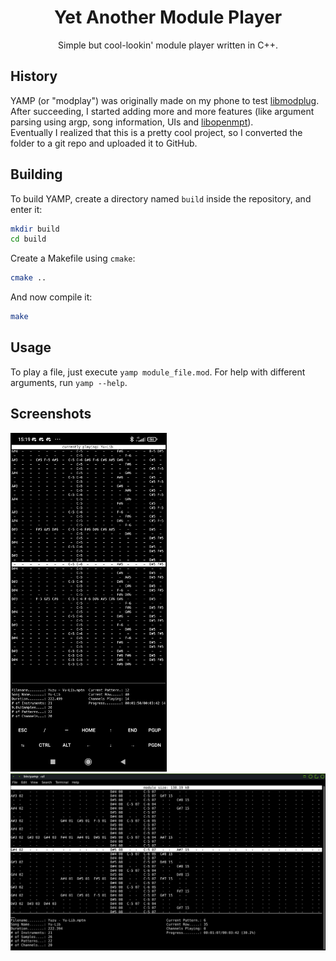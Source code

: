 <div align="center">

# Yet Another Module Player
Simple but cool-lookin' module player written in C++.

</div>

## History
YAMP (or "modplay") was originally made on my phone to test [libmodplug](https://github.com/Konstanty/libmodplug).  
After succeeding, I started adding more and more features (like argument parsing using argp, song information, UIs and [libopenmpt](https://lib.openmpt.org/libopenmpt/)).  
Eventually I realized that this is a pretty cool project, so I converted the folder to a git repo and uploaded it to GitHub.

## Building
To build YAMP, create a directory named `build` inside the repository, and enter it:
```sh
mkdir build
cd build
```
Create a Makefile using `cmake`:
```sh
cmake ..
```
And now compile it:
```sh
make
```

## Usage
To play a file, just execute `yamp module_file.mod`.
For help with different arguments, run `yamp --help`.

## Screenshots
<img
    src = 'doc/images/screenshot_termux.png'
    width = 250
/>
<img
    src = 'doc/images/screenshot_pc.png'
    width = 512
/>
<br>
